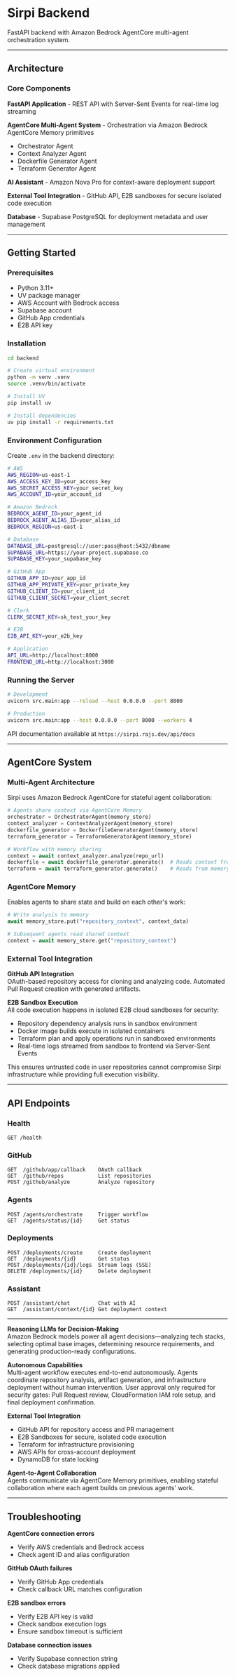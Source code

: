 # Sirpi Backend

FastAPI backend with Amazon Bedrock AgentCore multi-agent orchestration system.

---

## Architecture

### Core Components

**FastAPI Application** - REST API with Server-Sent Events for real-time log streaming

**AgentCore Multi-Agent System** - Orchestration via Amazon Bedrock AgentCore Memory primitives
- Orchestrator Agent
- Context Analyzer Agent  
- Dockerfile Generator Agent
- Terraform Generator Agent

**AI Assistant** - Amazon Nova Pro for context-aware deployment support

**External Tool Integration** - GitHub API, E2B sandboxes for secure isolated code execution

**Database** - Supabase PostgreSQL for deployment metadata and user management

---

## Getting Started

### Prerequisites

- Python 3.11+
- UV package manager
- AWS Account with Bedrock access
- Supabase account
- GitHub App credentials
- E2B API key

### Installation

```bash
cd backend

# Create virtual environment
python -m venv .venv
source .venv/bin/activate

# Install UV
pip install uv

# Install dependencies
uv pip install -r requirements.txt
```

### Environment Configuration

Create `.env` in the backend directory:

```bash
# AWS
AWS_REGION=us-east-1
AWS_ACCESS_KEY_ID=your_access_key
AWS_SECRET_ACCESS_KEY=your_secret_key
AWS_ACCOUNT_ID=your_account_id

# Amazon Bedrock
BEDROCK_AGENT_ID=your_agent_id
BEDROCK_AGENT_ALIAS_ID=your_alias_id
BEDROCK_REGION=us-east-1

# Database
DATABASE_URL=postgresql://user:pass@host:5432/dbname
SUPABASE_URL=https://your-project.supabase.co
SUPABASE_KEY=your_supabase_key

# GitHub App
GITHUB_APP_ID=your_app_id
GITHUB_APP_PRIVATE_KEY=your_private_key
GITHUB_CLIENT_ID=your_client_id
GITHUB_CLIENT_SECRET=your_client_secret

# Clerk
CLERK_SECRET_KEY=sk_test_your_key

# E2B
E2B_API_KEY=your_e2b_key

# Application
API_URL=http://localhost:8000
FRONTEND_URL=http://localhost:3000
```

### Running the Server

```bash
# Development
uvicorn src.main:app --reload --host 0.0.0.0 --port 8000

# Production
uvicorn src.main:app --host 0.0.0.0 --port 8000 --workers 4
```

API documentation available at `https://sirpi.rajs.dev/api/docs`

---

## AgentCore System

### Multi-Agent Architecture

Sirpi uses Amazon Bedrock AgentCore for stateful agent collaboration:

```python
# Agents share context via AgentCore Memory
orchestrator = OrchestratorAgent(memory_store)
context_analyzer = ContextAnalyzerAgent(memory_store)
dockerfile_generator = DockerfileGeneratorAgent(memory_store)
terraform_generator = TerraformGeneratorAgent(memory_store)

# Workflow with memory sharing
context = await context_analyzer.analyze(repo_url)
dockerfile = await dockerfile_generator.generate()  # Reads context from memory
terraform = await terraform_generator.generate()    # Reads from memory
```

### AgentCore Memory

Enables agents to share state and build on each other's work:

```python
# Write analysis to memory
await memory_store.put("repository_context", context_data)

# Subsequent agents read shared context
context = await memory_store.get("repository_context")
```

### External Tool Integration

**GitHub API Integration**  
OAuth-based repository access for cloning and analyzing code. Automated Pull Request creation with generated artifacts.

**E2B Sandbox Execution**  
All code execution happens in isolated E2B cloud sandboxes for security:

- Repository dependency analysis runs in sandbox environment
- Docker image builds execute in isolated containers
- Terraform plan and apply operations run in sandboxed environments
- Real-time logs streamed from sandbox to frontend via Server-Sent Events

This ensures untrusted code in user repositories cannot compromise Sirpi infrastructure while providing full execution visibility.

---

## API Endpoints

### Health
```
GET /health
```

### GitHub
```
GET  /github/app/callback    OAuth callback
GET  /github/repos           List repositories
POST /github/analyze         Analyze repository
```

### Agents
```
POST /agents/orchestrate     Trigger workflow
GET  /agents/status/{id}     Get status
```

### Deployments
```
POST /deployments/create     Create deployment
GET  /deployments/{id}       Get status
POST /deployments/{id}/logs  Stream logs (SSE)
DELETE /deployments/{id}     Delete deployment
```

### Assistant
```
POST /assistant/chat         Chat with AI
GET  /assistant/context/{id} Get deployment context
```

---

**Reasoning LLMs for Decision-Making**  
Amazon Bedrock models power all agent decisions—analyzing tech stacks, selecting optimal base images, determining resource requirements, and generating production-ready configurations.

**Autonomous Capabilities**  
Multi-agent workflow executes end-to-end autonomously. Agents coordinate repository analysis, artifact generation, and infrastructure deployment without human intervention. User approval only required for security gates: Pull Request review, CloudFormation IAM role setup, and final deployment confirmation.

**External Tool Integration**
- GitHub API for repository access and PR management
- E2B Sandboxes for secure, isolated code execution
- Terraform for infrastructure provisioning
- AWS APIs for cross-account deployment
- DynamoDB for state locking

**Agent-to-Agent Collaboration**  
Agents communicate via AgentCore Memory primitives, enabling stateful collaboration where each agent builds on previous agents' work.

---

## Troubleshooting

**AgentCore connection errors**
- Verify AWS credentials and Bedrock access
- Check agent ID and alias configuration

**GitHub OAuth failures**
- Verify GitHub App credentials
- Check callback URL matches configuration

**E2B sandbox errors**
- Verify E2B API key is valid
- Check sandbox execution logs
- Ensure sandbox timeout is sufficient

**Database connection issues**
- Verify Supabase connection string
- Check database migrations applied
